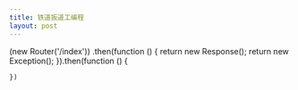 ```yaml
---
title: 铁道扳道工编程
layout: post
---
```


(new Router('/index'))
    .then(function () {
        return new Response();
        return new Exception();
    }).then(function () {
        
    })
